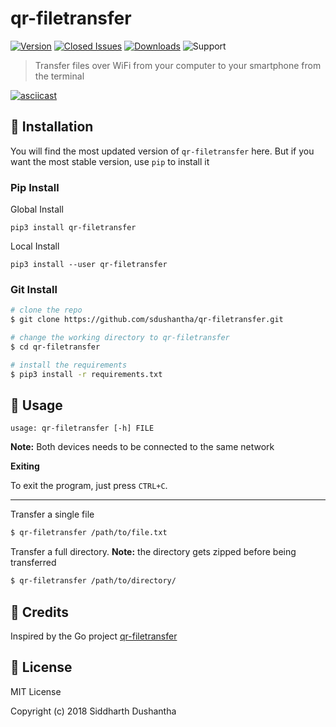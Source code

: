 # qr-filetransfer


[![Version](https://img.shields.io/badge/release-v1.2-blue.svg)](https://pypi.org/project/qr-filetransfer/)
[![Closed Issues](https://img.shields.io/github/issues-closed-raw/sdushantha/qr-filetransfer.svg)](https://github.com/sdushantha/qr-filetransfer/issues?utf8=%E2%9C%93&q=is%3Aissue+is%3Aclosed)
[![Downloads](https://pepy.tech/badge/qr-filetransfer)](https://pepy.tech/project/qr-filetransfer)
![Support](https://img.shields.io/badge/support-Linux%20|%20Macos%20|%20Windows%20-blue.svg)

> Transfer files over WiFi from your computer to your smartphone from the terminal

[![asciicast](https://asciinema.org/a/173861.png)](https://asciinema.org/a/173861)

## 💾 Installation

You will find the most updated version of ```qr-filetransfer``` here. But if you want the most stable version, use ```pip``` to install it

### Pip Install

Global Install

```pip3 install qr-filetransfer```

Local Install

```pip3 install --user qr-filetransfer```

### Git Install

```bash
# clone the repo
$ git clone https://github.com/sdushantha/qr-filetransfer.git

# change the working directory to qr-filetransfer
$ cd qr-filetransfer

# install the requirements
$ pip3 install -r requirements.txt
```


## 🔨 Usage
```
usage: qr-filetransfer [-h] FILE
```

**Note:** Both devices needs to be connected to the same network

**Exiting**

To exit the program, just press ```CTRL+C```.

---

Transfer a single file
```bash
$ qr-filetransfer /path/to/file.txt
```


Transfer a full directory. **Note:** the directory gets zipped before being transferred
```bash
$ qr-filetransfer /path/to/directory/
```

## 🌟 Credits
Inspired by the Go project [qr-filetransfer](https://github.com/claudiodangelis/qr-filetransfer)

## 📜 License
MIT License

Copyright (c) 2018 Siddharth Dushantha
